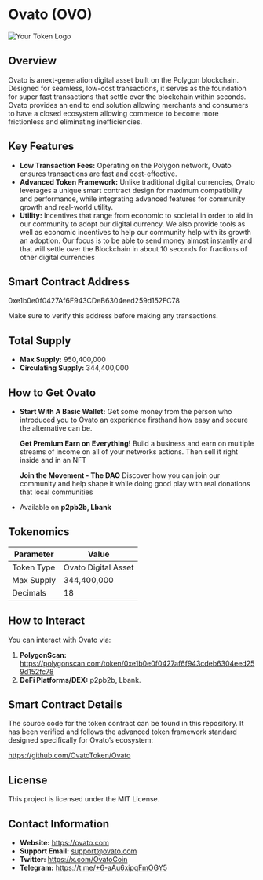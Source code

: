 # Ovato (OVO)

![Your Token Logo](https://res.cloudinary.com/commerce/image/upload/v1725997493/q36rwrx5kspwkg6qvhvf.png)  

## Overview
Ovato is anext-generation digital asset built on the Polygon blockchain. Designed for seamless, low-cost transactions, it serves as the foundation for super fast transactions that settle over the blockchain within seconds. Ovato provides an end to end solution allowing merchants and consumers to have a closed ecosystem allowing commerce to become more frictionless and eliminating inefficiencies.

## Key Features
- **Low Transaction Fees:** Operating on the Polygon network, Ovato ensures transactions are fast and cost-effective.
- **Advanced Token Framework:** Unlike traditional digital currencies, Ovato leverages a unique smart contract design for maximum compatibility and performance, while integrating advanced features for community growth and real-world utility.
- **Utility:**  Incentives that range from economic to societal in order to aid in our community to adopt our digital currency. We also provide tools as well as economic incentives to help our community help with its growth an adoption. Our focus is to be able to send money almost instantly and that will settle over the Blockchain in about 10 seconds for fractions of other digital currencies

## Smart Contract Address
0xe1b0e0f0427Af6F943CDeB6304eed259d152FC78

Make sure to verify this address before making any transactions.

## Total Supply
- **Max Supply:** 950,400,000
- **Circulating Supply:** 344,400,000

## How to Get Ovato
- **Start With A Basic Wallet:**
    Get some money from the person who introduced you to Ovato an experience firsthand how easy and secure the alternative can be.

  **Get Premium Earn on Everything!**
    Build a business and earn on multiple streams of income on all of your networks actions. Then sell it right inside and in an NFT

  **Join the Movement - The DAO**
    Discover how you can join our community and help shape it while doing good play with real donations that local communities
- Available on **p2pb2b, Lbank**

## Tokenomics
| Parameter          | Value                      |
|--------------------|----------------------------|
| Token Type         | Ovato Digital Asset        |
| Max Supply         | 344,400,000                |
| Decimals           | 18                         |


## How to Interact
You can interact with Ovato via:
1. **PolygonScan:** https://polygonscan.com/token/0xe1b0e0f0427af6f943cdeb6304eed259d152fc78
2. **DeFi Platforms/DEX:** p2pb2b, Lbank.

## Smart Contract Details
The source code for the token contract can be found in this repository. It has been verified and follows the advanced token framework standard designed specifically for Ovato’s ecosystem:

https://github.com/OvatoToken/Ovato


## License
This project is licensed under the MIT License.

## Contact Information
- **Website:** https://ovato.com
- **Support Email:** support@ovato.com
- **Twitter:** https://x.com/OvatoCoin
- **Telegram:** https://t.me/+6-aAu6xipqFmOGY5